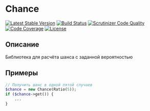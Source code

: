 # Chance

[![Latest Stable Version](https://poser.pugx.org/linkprofit-cpa/chance/v/stable)](https://packagist.org/packages/linkprofit-cpa/chance)
[![Build Status](https://scrutinizer-ci.com/g/linkprofit-cpa/chance/badges/build.png?b=master)](https://scrutinizer-ci.com/g/linkprofit-cpa/chance/build-status/master)
[![Scrutinizer Code Quality](https://scrutinizer-ci.com/g/linkprofit-cpa/chance/badges/quality-score.png?b=master)](https://scrutinizer-ci.com/g/linkprofit-cpa/chance/?branch=master)
[![Code Coverage](https://scrutinizer-ci.com/g/linkprofit-cpa/chance/badges/coverage.png?b=master)](https://scrutinizer-ci.com/g/linkprofit-cpa/chance/?branch=master)
[![License](https://poser.pugx.org/linkprofit-cpa/chance/license)](https://packagist.org/packages/linkprofit-cpa/chance)

## Описание
Библиотека для расчёта шанса с заданной вероятностью

## Примеры

```php
// Получить шанс в одной пятой случаев
$chance = new Chance(Ratio(5));
if ($chance->get()) {
    ...
}
```
